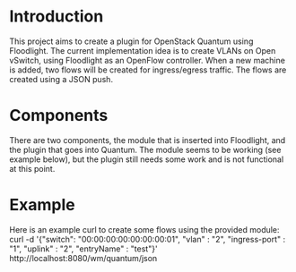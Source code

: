 # Introduction
This project aims to create a plugin for OpenStack Quantum using Floodlight.  The current implementation idea is to create VLANs on Open vSwitch, using Floodlight as an OpenFlow controller.  When a new machine is added, two flows will be created for ingress/egress traffic.  The flows are created using a JSON push.  

# Components
There are two components, the module that is inserted into Floodlight, and the plugin that goes into Quantum.  The module seems to be working (see example below), but the plugin still needs some work and is not functional at this point.

# Example
Here is an example curl to create some flows using the provided module:
    curl -d '{"switch": "00:00:00:00:00:00:00:01", "vlan" : "2", "ingress-port" : "1", "uplink" : "2", "entryName" : "test"}' http://localhost:8080/wm/quantum/json


